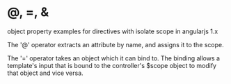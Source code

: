 # @, =, &

object property examples for directives with isolate scope in angularjs 1.x

The '@' operator extracts an attribute by name, and assigns it to the scope.

The '=' operator takes an object which it can bind to. The binding allows a template's 
input that is bound to the controller's $scope object to modify that object and vice versa.
